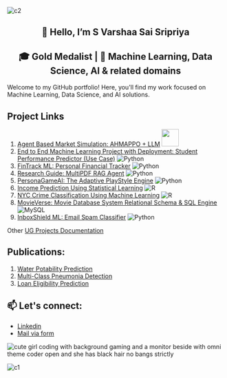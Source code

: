 ![c2](https://github.com/user-attachments/assets/0715411c-9de4-4a35-9468-b66015ad330c)

<div align="center">
  
## 👋 Hello, I’m S Varshaa Sai Sripriya

## 🎓 Gold Medalist | 🤖 Machine Learning, Data Science, AI & related domains 

</div> 

Welcome to my GitHub portfolio! Here, you'll find my work focused on Machine Learning, Data Science, and AI solutions. 

## Project Links

  1. [Agent Based Market Simulation: AHMAPPO + LLM](https://github.com/S-Varshaa-Sai-Sripriya/Agent-Based-Market-Simulation-AHMAPPO-with-LLM-Integration)      <img src="https://cdn.jsdelivr.net/gh/devicons/devicon/icons/python/python-original.svg" width="40" />
  2. [End to End Machine Learning Project with Deployment: Student Performance Predictor (Use Case)](https://github.com/S-Varshaa-Sai-Sripriya/End-to-End-Machine-Learning-Project-with-Deployment-Student-Performance-Predictor)      ![Python](https://img.shields.io/badge/Python-3776AB?style=flat-square&logo=python&logoColor=white)
  3. [FinTrack ML: Personal Financial Tracker](https://github.com/S-Varshaa-Sai-Sripriya/FinTrack-ML)      ![Python](https://img.shields.io/badge/Python-3776AB?style=flat-square&logo=python&logoColor=white)
  4. [Research Guide: MultiPDF RAG Agent](https://github.com/S-Varshaa-Sai-Sripriya/Research-Guide-MultiPDF-RAG-Agent)      ![Python](https://img.shields.io/badge/Python-3776AB?style=flat-square&logo=python&logoColor=white)
  5. [PersonaGameAI: The Adaptive PlayStyle Engine](https://github.com/S-Varshaa-Sai-Sripriya/PersonaGameAI)      ![Python](https://img.shields.io/badge/Python-3776AB?style=flat-square&logo=python&logoColor=white)
  6. [Income Prediction Using Statistical Learning](https://github.com/S-Varshaa-Sai-Sripriya/Income-Prediction-Using-Statistical-Learning)      ![R](https://img.shields.io/badge/R-276DC3?style=flat-square&logo=r&logoColor=white)
  7. [NYC Crime Classification Using Machine Learning](https://github.com/S-Varshaa-Sai-Sripriya/NYC-Crime-Classification-Using-Machine-Learning)      ![R](https://img.shields.io/badge/R-276DC3?style=flat-square&logo=r&logoColor=white)
  8. [MovieVerse: Movie Database System Relational Schema & SQL Engine](https://github.com/S-Varshaa-Sai-Sripriya/Movie-Database-System-Relational-Schema-SQL-Engine)      ![MySQL](https://img.shields.io/badge/MySQL-4479A1?style=flat-square&logo=mysql&logoColor=white)
  9. [InboxShield ML: Email Spam Classifier](https://github.com/S-Varshaa-Sai-Sripriya/InboxShield-ML)      ![Python](https://img.shields.io/badge/Python-3776AB?style=flat-square&logo=python&logoColor=white)

Other [UG Projects Documentation](https://github.com/S-Varshaa-Sai-Sripriya/BTech-Projects-Portfolio-Documentation)

## Publications:

  1. [Water Potability Prediction](https://www.researchgate.net/publication/373908648_Machine_Learning_Methods_for_Balanced_and_Imbalanced_Datasets_to_Predict_Consumable_Water)
  2. [Multi-Class Pneumonia Detection](https://ieeexplore.ieee.org/document/9936750)
  3. [Loan Eligibility Prediction](https://ieeexplore.ieee.org/document/9951727)

## 📫 Let's connect: 

- [Linkedin](https://www.linkedin.com/in/varshaasaisheshadhri/)
- [Mail via form](https://forms.gle/4he63uTbjhTcTU5t5)

![cute girl coding with background gaming and a monitor beside with omni theme coder open and she has black hair no bangs strictly](https://github.com/user-attachments/assets/71a646ee-db7d-47a4-8a87-fd668e1298a3)

![c1](https://github.com/user-attachments/assets/796077c5-3157-41dd-8944-576da343d44c)
<!---
S-Varshaa-Sai-Sripriya/S-Varshaa-Sai-Sripriya is a ✨ special ✨ repository because its `README.md` (this file) appears on your GitHub profile.
You can click the Preview link to take a look at your changes.
--->

<!-- ![Top Langs](https://github-readme-stats.vercel.app/api/top-langs/?username=S-Varshaa-Sai-Sripriya&layout=compact&theme=react)  ![Varshaa's GitHub Stats](https://github-readme-stats.vercel.app/api?username=S-Varshaa-Sai-Sripriya&show_icons=true&theme=react&hide=contribs&count_private=true) ![Preferred language](https://img.shields.io/badge/Python-3776AB?style=flat-square&logo=python&logoColor=white) --!>
